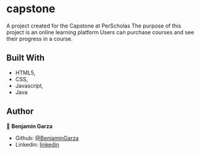 # capstone

A project created for the Capstone at PerScholas
The purpose of this project is an online learning platform
Users can purchase courses and see their progress in a course.

## Built With

- HTML5,
- CSS,
- Javascript,
- Java

## Author

👤 **Benjamin Garza**

- Github: [@BenjaminGarza](https://github.com/BenjaminGarza)
- Linkedin: [linkedin](https://www.linkedin.com/in/benjamin-garza/)
